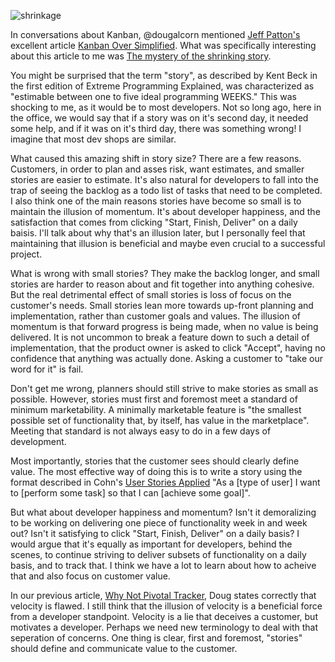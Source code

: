 ![shrinkage](http://gaslight.github.io/posts/assets/images/2013-06-18-how-big-is-a-story-01.png)

In conversations about Kanban, @dougalcorn mentioned [Jeff
Patton's](http://www.agileproductdesign.com/) excellent article [Kanban Over
Simplified](http://www.agileproductdesign.com/blog/2009/kanban_over_simplified.html).
What was specifically interesting about this article to me was [The mystery of
the shrinking
story](http://www.agileproductdesign.com/blog/the_shrinking_story.html).

You might be surprised that the term "story", as described by Kent Beck in the
first edition of Extreme Programming Explained, was characterized as "estimable
between one to five ideal programming WEEKS." This was shocking to me, as it
would be to most developers. Not so long ago, here in the office, we would say
that if a story was on it's second day, it needed some help, and if it was on
it's third day, there was something wrong! I imagine that most dev shops are
similar.

What caused this amazing shift in story size? There are a few reasons.
Customers, in order to plan and asses risk, want estimates, and smaller stories
are easier to estimate. It's also natural for developers to fall into the trap
of seeing the backlog as a todo list of tasks that need to be completed. I also
think one of the main reasons stories have become so small is to maintain the
illusion of momentum. It's about developer happiness, and the satisfaction that
comes from clicking "Start, Finish, Deliver" on a daily baisis. I'll talk about
why that's an illusion later, but I personally feel that maintaining that
illusion is beneficial and maybe even crucial to a successful project.

What is wrong with small stories? They make the backlog longer, and small
stories are harder to reason about and fit together into anything cohesive. But
the real detrimental effect of small stories is loss of focus on the customer's
needs. Small stories lean more towards up-front planning and implementation,
rather than customer goals and values. The illusion of momentum is that forward
progress is being made, when no value is being delivered. It is not uncommon to
break a feature down to such a detail of implementation, that the product owner
is asked to click "Accept", having no confidence that anything was actually
done. Asking a customer to "take our word for it" is fail.

Don't get me wrong, planners should still strive to make stories as small as
possible. However, stories must first and foremost meet a standard of minimum
marketability. A minimally marketable feature is "the smallest possible set of
functionality that, by itself, has value in the marketplace". Meeting that
standard is not always easy to do in a few days of development.

Most importantly, stories that the customer sees should clearly define value.
The most effective way of doing this is to write a story using the format
described in Cohn's [User Stories
Applied](http://www.amazon.com/User-Stories-Applied-Development-Addison-Wesley/dp/0321205685)
"As a [type of user] I want to [perform some task] so that I can [achieve some
goal]".

But what about developer happiness and momentum? Isn't it demoralizing to be
working on delivering one piece of functionality week in and week out? Isn't it
satisfying to click "Start, Finish, Deliver" on a daily basis? I would argue
that it's equally as important for developers, behind the scenes, to continue
striving to deliver subsets of functionality on a daily basis, and to track
that. I think we have a lot to learn about how to acheive that and also focus on
customer value.

In our previous article, [Why Not Pivotal
Tracker](http://blog.gaslight.co/post/52640678160/why-not-pivotal-tracker), Doug
states correctly that velocity is flawed. I still think that the illusion of
velocity is a beneficial force from a developer standpoint. Velocity is a lie
that deceives a customer, but motivates a developer. Perhaps we need new
terminology to deal with that seperation of concerns. One thing is clear, first and 
foremost, "stories" should define and communicate value to the customer.
